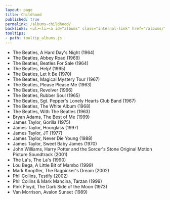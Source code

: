 ```yaml
---
layout: page
title: Childhood
published: true
permalink: /albums-childhood/
backlinks: <ul><li><a id="albums" class="internal-link" href="/albums/">Albums</a></li></ul>
tooltips: 
- path: tooltip_albums.js
---
```


* The Beatles, A Hard Day's Night (1964)
* The Beatles, Abbey Road (1969)
* The Beatles, Beatles For Sale (1964)
* The Beatles, Help! (1965)
* The Beatles, Let It Be (1970)
* The Beatles, Magical Mystery Tour (1967)
* The Beatles, Please Please Me (1963)
* The Beatles, Revolver (1966)
* The Beatles, Rubber Soul (1965)
* The Beatles, Sgt. Pepper's Lonely Hearts Club Band (1967)
* The Beatles, The White Album (1968)
* The Beatles, With The Beatles (1963)
* Bryan Adams, The Best of Me (1999)
* James Taylor, Gorilla (1975)
* James Taylor, Hourglass (1997)
* James Taylor, JT (1977)
* James Taylor, Never Die Young (1988)
* James Taylor, Sweet Baby James (1970)
* John Williams, Harry Potter and the Sorcer's Stone Original Motion Picture Soundtrack (2001)
* The La's, The La's (1990)
* Lou Bega, A Little Bit of Mambo (1999)
* Mark Knopfler, The Ragpicker's Dream (2002)
* Phil Collins, Testify (2002)
* Phil Collins & Mark Mancina, Tarzan (1999)
* Pink Floyd, The Dark Side of the Moon (1973)
* Van Morrison, Avalon Sunset (1989)
